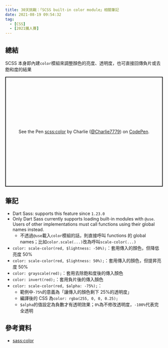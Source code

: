 ```yaml
---
title: 30天挑戰：「SCSS built-in color module」相關筆記
date: 2021-08-19 09:54:32
tag:
  - [CSS]
  - [2021鐵人賽]
---
```


## 總結

SCSS 本身即內建`color`模組來調整顏色的亮度、透明度，也可直接回傳負片或去飽和度的結果

<p class="codepen" data-height="350" data-default-tab="css,result" data-slug-hash="oNWrgqG" data-user="Charlie7779" style="height: 350px; box-sizing: border-box; display: flex; align-items: center; justify-content: center; border: 2px solid; margin: 1em 0; padding: 1em;">
  <span>See the Pen <a href="https://codepen.io/Charlie7779/pen/oNWrgqG">
  scss:color</a> by Charlie (<a href="https://codepen.io/Charlie7779">@Charlie7779</a>)
  on <a href="https://codepen.io">CodePen</a>.</span>
</p>
<script async src="https://cpwebassets.codepen.io/assets/embed/ei.js"></script>

## 筆記

- Dart Sass: supports this feature since `1.23.0`
- Only Dart Sass currently supports loading built-in modules with `@use`. Users of other implementations must call functions using their global names instead.
  - 不透過`@use`載入`color`模組的話，則直接呼叫 functions 的 global names；比如`color.scale(...)`改為呼叫`scale-color(...)`
- `color: scale-color(red, $lightness: -50%);`：套用傳入的顏色，但降低亮度 50%
- `color: scale-color(red, $lightness: 50%);`：套用傳入的顏色，但提昇亮度 50%
- `color: grayscale(red);`：套用去除飽和度後的傳入顏色
- `color: invert(red);`：套用負片後的傳入顏色
- `color: scale-color(red, $alpha: -75%);`：
  - 範例中`-75%`的意義為「讓傳入的顏色剩下 25%的透明度」
  - 編譯後的 CSS 為`color: rgba(255, 0, 0, 0.25);`
  - `$alpha`的值設定為負數才有透明效果；`0%`為不修改透明度，`-100%`代表完全透明

## 參考資料

- [sass:color](https://sass-lang.com/documentation/modules/color)
